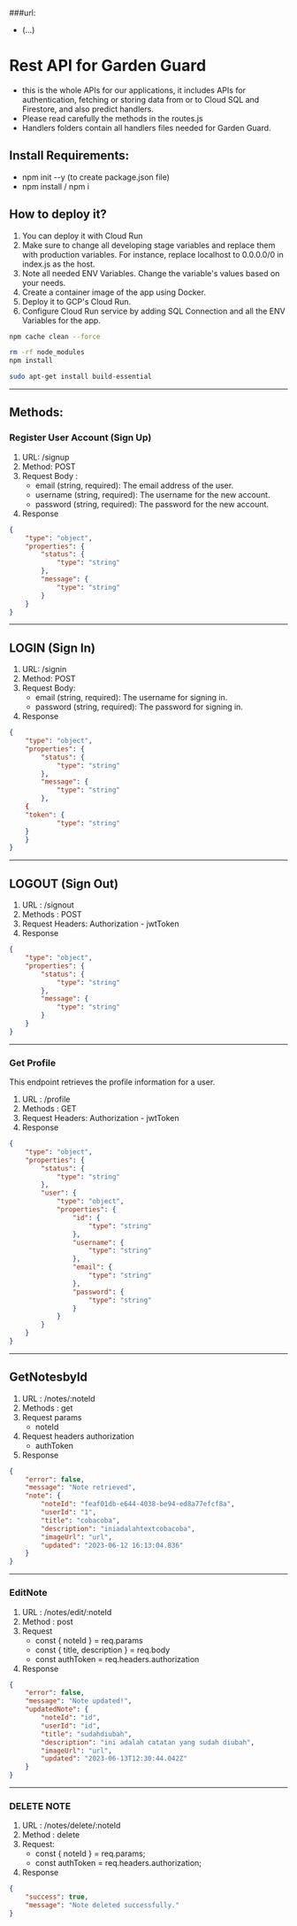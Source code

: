 ###url: 
- (...)
# Rest API for Garden Guard
-  this is the whole APIs for our applications, it includes APIs for authentication, fetching or storing data from or to Cloud SQL and Firestore, and also predict handlers.
-  Please read carefully the methods in the routes.js
-   Handlers folders contain all handlers files needed for Garden Guard.

## Install Requirements:
- npm init --y (to create package.json file)
- npm install / npm i

## How to deploy it?
1. You can deploy it with Cloud Run
2. Make sure to change all developing stage variables and replace them with production variables. For instance, replace localhost to 0.0.0.0/0 in index.js as the host.
3. Note all needed ENV Variables. Change the variable's values based on your needs.
4. Create a container image of the app using Docker.
5. Deploy it to GCP's Cloud Run.
6. Configure Cloud Run service by adding SQL Connection and all the ENV Variables for the app.
```bash
npm cache clean --force
```
```bash
rm -rf node_modules
npm install
```
```bash
sudo apt-get install build-essential
```

--------------------------------------------------------
## Methods:

### Register User Account (Sign Up)
1. URL: /signup
2. Method: POST
3. Request Body :
   - email (string, required): The email address of the user.
   - username (string, required): The username for the new account.
   - password (string, required): The password for the new account.
4. Response
```json
{
    "type": "object",
    "properties": {
        "status": {
            "type": "string"
        },
        "message": {
            "type": "string"
        }
    }
}
```

--------------------------------------------------------------------------------
## LOGIN (Sign In)
1. URL: /signin
2. Method: POST
3. Request Body:
   - email (string, required): The username for signing in.
   - password (string, required): The password for signing in.
4. Response
```json
{
    "type": "object",
    "properties": {
        "status": {
            "type": "string"
        },
        "message": {
            "type": "string"
        },
	{
	"token": {
            "type": "string"
	}
    }
}
```


-------------------------------------------------------------------------------------
## LOGOUT (Sign Out)
1. URL : /signout
2. Methods : POST
3. Request Headers: Authorization - jwtToken
4. Response
```json
{
    "type": "object",
    "properties": {
        "status": {
            "type": "string"
        },
        "message": {
            "type": "string"
        }
    }
}

```

------------------------------------------------------------------------------------------------
### Get Profile
This endpoint retrieves the profile information for a user.
1. URL : /profile
2. Methods : GET
3. Request Headers: Authorization - jwtToken
4. Response
```json
{
    "type": "object",
    "properties": {
        "status": {
            "type": "string"
        },
        "user": {
            "type": "object",
            "properties": {
                "id": {
                    "type": "string"
                },
                "username": {
                    "type": "string"
                },
                "email": {
                    "type": "string"
                },
                "password": {
                    "type": "string"
                }
            }
        }
    }
}
```
-----------------------------------------------------------------------------------------------------------
## GetNotesbyId
1. URL : /notes/:noteId
2. Methods : get
3. Request params
   - noteId
4. Request headers authorization
   - authToken
5. Response
```json
{
    "error": false,
    "message": "Note retrieved",
    "note": {
        "noteId": "feaf01db-e644-4038-be94-ed8a77efcf8a",
        "userId": "1",
        "title": "cobacoba",
        "description": "iniadalahtextcobacoba",
        "imageUrl": "url",
        "updated": "2023-06-12 16:13:04.836"
    }
}
```
-----------------------------------------------------------------------------------------------------
### EditNote
1. URL : /notes/edit/:noteId
2. Method : post
3. Request
   - const { noteId } = req.params
   - const { title, description } = req.body
   - const authToken = req.headers.authorization
4. Response
```json
{
    "error": false,
    "message": "Note updated!",
    "updatedNote": {
        "noteId": "id",
        "userId": "id",
        "title": "sudahdiubah",
        "description": "ini adalah catatan yang sudah diubah",
        "imageUrl": "url",
        "updated": "2023-06-13T12:30:44.042Z"
    }
}
```
------------------------------------------------------------------------------------

### DELETE NOTE
1. URL : /notes/delete/:noteId
2. Method : delete
3. Request:
   - const { noteId } = req.params;
   - const authToken = req.headers.authorization;
4. Response
```json
{
    "success": true,
    "message": "Note deleted successfully."
}
```




